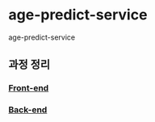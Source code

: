 # age-predict-service
age-predict-service

## 과정 정리
### [Front-end](https://github.com/van1164/age-predict-service/blob/main/front-end/README.md)
### [Back-end](https://github.com/van1164/age-predict-service/blob/main/back-end/README.md)

